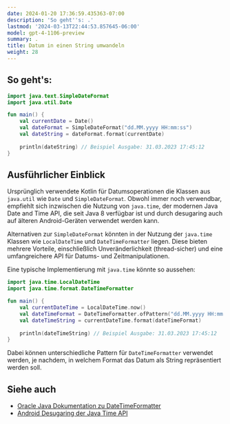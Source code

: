 ```yaml
---
date: 2024-01-20 17:36:59.435363-07:00
description: 'So geht''s: .'
lastmod: '2024-03-13T22:44:53.857645-06:00'
model: gpt-4-1106-preview
summary: .
title: Datum in einen String umwandeln
weight: 28
---
```


## So geht's:
```Kotlin
import java.text.SimpleDateFormat
import java.util.Date

fun main() {
    val currentDate = Date()
    val dateFormat = SimpleDateFormat("dd.MM.yyyy HH:mm:ss")
    val dateString = dateFormat.format(currentDate)
    
    println(dateString) // Beispiel Ausgabe: 31.03.2023 17:45:12
}
```

## Ausführlicher Einblick
Ursprünglich verwendete Kotlin für Datumsoperationen die Klassen aus `java.util` wie `Date` und `SimpleDateFormat`. Obwohl immer noch verwendbar, empfiehlt sich inzwischen die Nutzung von `java.time`, der modernen Java Date and Time API, die seit Java 8 verfügbar ist und durch desugaring auch auf älteren Android-Geräten verwendet werden kann.

Alternativen zur `SimpleDateFormat` könnten in der Nutzung der `java.time` Klassen wie `LocalDateTime` und `DateTimeFormatter` liegen. Diese bieten mehrere Vorteile, einschließlich Unveränderlichkeit (thread-sicher) und eine umfangreichere API für Datums- und Zeitmanipulationen.

Eine typische Implementierung mit `java.time` könnte so aussehen:
```Kotlin
import java.time.LocalDateTime
import java.time.format.DateTimeFormatter

fun main() {
    val currentDateTime = LocalDateTime.now()
    val dateTimeFormat = DateTimeFormatter.ofPattern("dd.MM.yyyy HH:mm:ss")
    val dateTimeString = currentDateTime.format(dateTimeFormat)
    
    println(dateTimeString) // Beispiel Ausgabe: 31.03.2023 17:45:12
}
```
Dabei können unterschiedliche Pattern für `DateTimeFormatter` verwendet werden, je nachdem, in welchem Format das Datum als String repräsentiert werden soll.

## Siehe auch
- [Oracle Java Dokumentation zu DateTimeFormatter](https://docs.oracle.com/javase/8/docs/api/java/time/format/DateTimeFormatter.html)
- [Android Desugaring der Java Time API](https://developer.android.com/studio/write/java8-support#library-desugaring)
